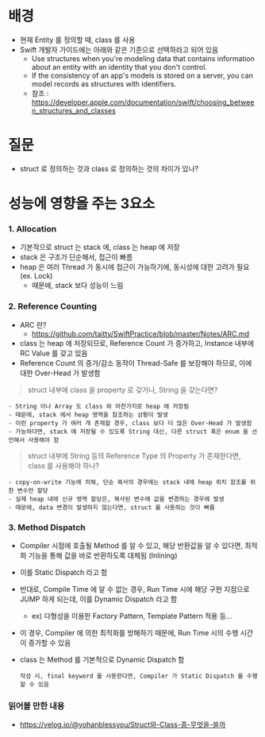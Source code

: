 # 배경
- 현재 Entity 를 정의할 때, class 를 사용
- Swift 개발자 가이드에는 아래와 같은 기준으로 선택하라고 되어 있음
  - Use structures when you're modeling data that contains information about an entity with an identity that you don't control.
  - If the consistency of an app's models is stored on a server, you can model records as structures with identifiers.
  - 참조 : https://developer.apple.com/documentation/swift/choosing_between_structures_and_classes 


# 질문
- struct 로 정의하는 것과 class 로 정의하는 것의 차이가 있나?


# 성능에 영향을 주는 3요소

### 1. Allocation
  - 기본적으로 struct 는 stack 에, class 는 heap 에 저장
  - stack 은 구조가 단순해서, 접근이 빠름
  - heap 은 여러 Thread 가 동시에 접근이 가능하기에, 동시성에 대한 고려가 필요 (ex. Lock)
    - 때문에, stack 보다 성능이 느림

      
### 2. Reference Counting
  - ARC 란?
    - https://github.com/taitty/SwiftPractice/blob/master/Notes/ARC.md
  - class 는 heap 에 저장되므로, Reference Count 가 증가하고, Instance 내부에 RC Value 를 갖고 있음
  - Reference Count 의 증가/감소 동작이 Thread-Safe 를 보장해야 하므로, 이에 대한 Over-Head 가 발생함
  
> struct 내부에 class 을 property 로 갖거나, String 을 갖는다면?

    - String 이나 Array 도 class 와 마찬가지로 heap 에 저장됨
    - 때문에, stack 에서 heap 영역을 참조하는 상황이 발생
    - 이런 property 가 여러 개 존재할 경우, class 보다 더 많은 Over-Head 가 발생함
    - 가능하다면, stack 에 저장될 수 있도록 String 대신, 다른 struct 혹은 enum 을 선언해서 사용해야 함
      
> struct 내부에 String 등의 Reference Type 의 Property 가 존재한다면, class 를 사용해야 하나?

    - copy-on-write 기능에 의해, 단순 복사의 경우에는 stack 내에 heap 위치 참조를 위한 변수만 할당
    - 실제 heap 내에 신규 영역 할당은, 복사된 변수에 값을 변경하는 경우에 발생
    - 때문에, data 변경이 발생하지 않는다면, struct 를 사용하는 것이 빠름
    
      
### 3. Method Dispatch
  - Compiler 시점에 호출될 Method 를 알 수 있고, 해당 반환값을 알 수 있다면, 최적화 기능을 통해 값을 바로 반환하도록 대체됨 (Inlining)
  - 이를 Static Dispatch 라고 함
  - 반대로, Compile Time 에 알 수 없는 경우, Run Time 시에 해당 구현 지점으로 JUMP 하게 되는데, 이를 Dynamic Dispatch 라고 함
    - ex) 다형성을 이용한 Factory Pattern, Template Pattern 적용 등...
  - 이 경우, Compiler 에 의한 최적화를 방해하기 때문에, Run Time 시의 수행 시간이 증가할 수 있음
  - class 는 Method 를 기본적으로 Dynamic Dispatch 함

        작성 시, final keyword 를 사용한다면, Compiler 가 Static Dispatch 를 수행할 수 있음
        
### 읽어볼 만한 내용
- https://velog.io/@yohanblessyou/Struct와-Class-중-무엇을-쓸까
